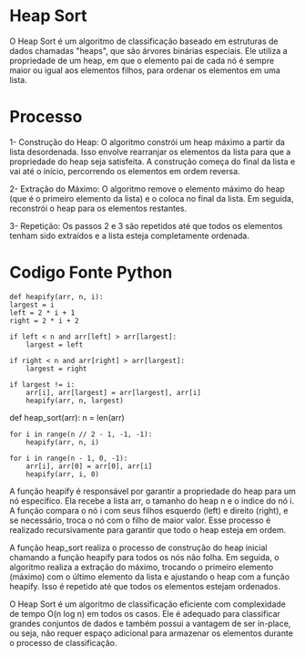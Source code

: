 # Heap Sort
O Heap Sort é um algoritmo de classificação baseado em estruturas de dados chamadas "heaps", que são árvores binárias especiais. Ele utiliza a propriedade de um heap, em que o elemento pai de cada nó é sempre maior ou igual aos elementos filhos, para ordenar os elementos em uma lista.

# Processo
1- Construção do Heap: O algoritmo constrói um heap máximo a partir da lista desordenada. Isso envolve rearranjar os elementos da lista para que a propriedade do heap seja satisfeita. A construção começa do final da lista e vai até o início, percorrendo os elementos em ordem reversa.

2- Extração do Máximo: O algoritmo remove o elemento máximo do heap (que é o primeiro elemento da lista) e o coloca no final da lista. Em seguida, reconstrói o heap para os elementos restantes.

3- Repetição: Os passos 2 e 3 são repetidos até que todos os elementos tenham sido extraídos e a lista esteja completamente ordenada.

# Codigo Fonte Python

    def heapify(arr, n, i):
    largest = i
    left = 2 * i + 1
    right = 2 * i + 2

    if left < n and arr[left] > arr[largest]:
        largest = left

    if right < n and arr[right] > arr[largest]:
        largest = right

    if largest != i:
        arr[i], arr[largest] = arr[largest], arr[i]
        heapify(arr, n, largest)

def heap_sort(arr):
    n = len(arr)

    for i in range(n // 2 - 1, -1, -1):
        heapify(arr, n, i)

    for i in range(n - 1, 0, -1):
        arr[i], arr[0] = arr[0], arr[i]
        heapify(arr, i, 0)

 A função heapify é responsável por garantir a propriedade do heap para um nó específico. Ela recebe a lista arr, o tamanho do heap n e o índice do nó i. A função compara o nó i com seus filhos esquerdo (left) e direito (right), e se necessário, troca o nó com o filho de maior valor. Esse processo é realizado recursivamente para garantir que todo o heap esteja em ordem.

A função heap_sort realiza o processo de construção do heap inicial chamando a função heapify para todos os nós não folha. Em seguida, o algoritmo realiza a extração do máximo, trocando o primeiro elemento (máximo) com o último elemento da lista e ajustando o heap com a função heapify. Isso é repetido até que todos os elementos estejam ordenados.

O Heap Sort é um algoritmo de classificação eficiente com complexidade de tempo O(n log n) em todos os casos. Ele é adequado para classificar grandes conjuntos de dados e também possui a vantagem de ser in-place, ou seja, não requer espaço adicional para armazenar os elementos durante o processo de classificação.